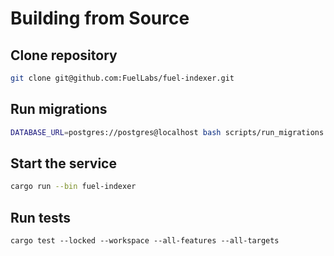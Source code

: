 # Building from Source

## Clone repository

```bash
git clone git@github.com:FuelLabs/fuel-indexer.git
```

## Run migrations

```bash
DATABASE_URL=postgres://postgres@localhost bash scripts/run_migrations.bash
```

## Start the service

```bash
cargo run --bin fuel-indexer
```

## Run tests

```txt
cargo test --locked --workspace --all-features --all-targets
```
